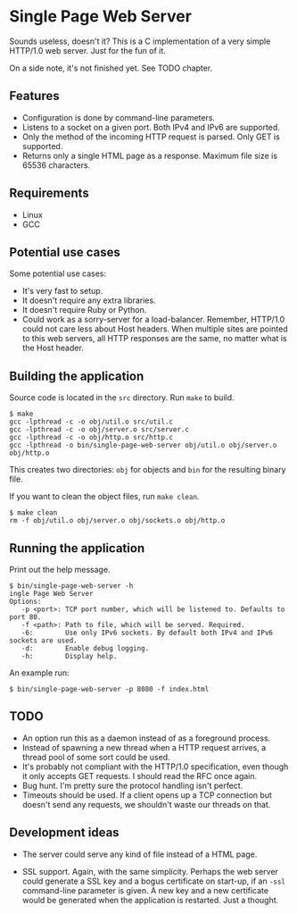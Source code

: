 # Single Page Web Server

Sounds useless, doesn't it? This is a C implementation of a very simple HTTP/1.0 web server. Just for the fun of it.

On a side note, it's not finished yet. See TODO chapter.

## Features

* Configuration is done by command-line parameters.
* Listens to a socket on a given port. Both IPv4 and IPv6 are supported.
* Only the method of the incoming HTTP request is parsed. Only GET is supported.
* Returns only a single HTML page as a response. Maximum file size is 65536 characters.

## Requirements

* Linux
* GCC

## Potential use cases

Some potential use cases:

* It's very fast to setup.
* It doesn't require any extra libraries.
* It doesn't require Ruby or Python.
* Could work as a sorry-server for a load-balancer. Remember, HTTP/1.0 could not care less about Host headers. When multiple sites are pointed to this web servers, all HTTP responses are the same, no matter what is the Host header.

## Building the application

Source code is located in the `src` directory. Run `make` to build.

```
$ make
gcc -lpthread -c -o obj/util.o src/util.c
gcc -lpthread -c -o obj/server.o src/server.c
gcc -lpthread -c -o obj/http.o src/http.c
gcc -lpthread -o bin/single-page-web-server obj/util.o obj/server.o obj/http.o
```

This creates two directories: `obj` for objects and `bin` for the resulting binary file.

If you want to clean the object files, run `make clean`.

```
$ make clean
rm -f obj/util.o obj/server.o obj/sockets.o obj/http.o
```

## Running the application

Print out the help message.

```
$ bin/single-page-web-server -h
ingle Page Web Server
Options:
   -p <port>: TCP port number, which will be listened to. Defaults to port 80.
   -f <path>: Path to file, which will be served. Required.
   -6:        Use only IPv6 sockets. By default both IPv4 and IPv6 sockets are used.
   -d:        Enable debug logging.
   -h:        Display help.
```

An example run:

```
$ bin/single-page-web-server -p 8080 -f index.html
```

## TODO

* An option run this as a daemon instead of as a foreground process.
* Instead of spawning a new thread when a HTTP request arrives, a thread pool of some sort could be used.
* It's probably not compliant with the HTTP/1.0 specification, even though it only accepts GET requests. I should read the RFC once again.
* Bug hunt. I'm pretty sure the protocol handling isn't perfect.
* Timeouts should be used. If a client opens up a TCP connection but doesn't send any requests, we shouldn't waste our threads on that.

## Development ideas

* The server could serve any kind of file instead of a HTML page.

* SSL support. Again, with the same simplicity. Perhaps the web server could generate a SSL key and a bogus certificate on start-up, if an `-ssl` command-line parameter is given. A new key and a new certificate would be generated when the application is restarted. Just a thought.
